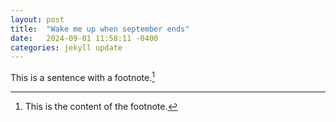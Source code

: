 ```yaml
---
layout: post
title:  "Wake me up when september ends"
date:   2024-09-01 11:58:11 -0400
categories: jekyll update
---
```



This is a sentence with a footnote.[^1]

[^1]: This is the content of the footnote.